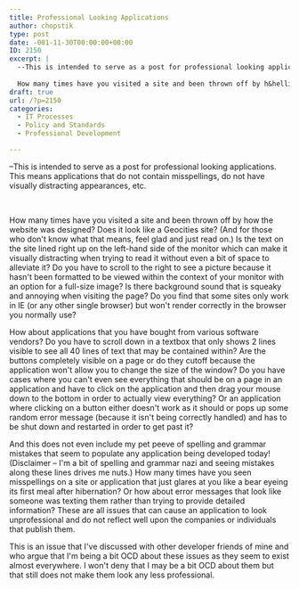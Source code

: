 ```yaml
---
title: Professional Looking Applications
author: chopstik
type: post
date: -001-11-30T00:00:00+00:00
ID: 2150
excerpt: |
  --This is intended to serve as a post for professional looking applications. This means applications that do not contain misspellings, do not have visually distracting appearances, etc.
   
  How many times have you visited a site and been thrown off by h&hellip;
draft: true
url: /?p=2150
categories:
  - IT Processes
  - Policy and Standards
  - Professional Development

---
```

&#8211;This is intended to serve as a post for professional looking applications. This means applications that do not contain misspellings, do not have visually distracting appearances, etc.

 

How many times have you visited a site and been thrown off by how the website was designed? Does it look like a Geocities site? (And for those who don't know what that means, feel glad and just read on.) Is the text on the site lined right up on the left-hand side of the monitor which can make it visually distracting when trying to read it without even a bit of space to alleviate it? Do you have to scroll to the right to see a picture because it hasn't been formatted to be viewed within the context of your monitor with an option for a full-size image? Is there background sound that is squeaky and annoying when visiting the page? Do you find that some sites only work in IE (or any other single browser) but won't render correctly in the browser you normally use?

How about applications that you have bought from various software vendors? Do you have to scroll down in a textbox that only shows 2 lines visible to see all 40 lines of text that may be contained within? Are the buttons completely visible on a page or do they cutoff because the application won't allow you to change the size of the window? Do you have cases where you can't even see everything that should be on a page in an application and have to click on the application and then drag your mouse down to the bottom in order to actually view everything? Or an application where clicking on a button either doesn't work as it should or pops up some random error message (because it isn't being correctly handled) and has to be shut down and restarted in order to get past it?

And this does not even include my pet peeve of spelling and grammar mistakes that seem to populate any application being developed today! (Disclaimer &#8211; I'm a bit of spelling and grammar nazi and seeing mistakes along these lines drives me nuts.) How many times have you seen misspellings on a site or application that just glares at you like a bear eyeing its first meal after hibernation? Or how about error messages that look like someone was texting them rather than trying to provide detailed information? These are all issues that can cause an application to look unprofessional and do not reflect well upon the companies or individuals that publish them.

This is an issue that I've discussed with other developer friends of mine and who argue that I'm being a bit OCD about these issues as they seem to exist almost everywhere. I won't deny that I may be a bit OCD about them but that still does not make them look any less professional.